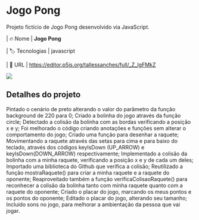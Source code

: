 # Jogo Pong

Projeto fictício de Jogo Pong desenvolvido via JavaScript.

| :fire:  Nome        | **Jogo Pong**

| :label: Tecnologias | javascript

| :rocket: URL        | https://editor.p5js.org/tallessanches/full/_Z_IgFMkZ

<!-- Inserir imagem com a #vitrinedev ao final do link -->
![](https://raw.githubusercontent.com/tallessanches/jogopong/main/jogopong.png)

## Detalhes do projeto

Pintado o cenário de preto alterando o valor do parâmetro da função background de 220 para 0;
Criado a bolinha do jogo através da função circle;
Detectado a colisão da bolinha com as bordas verificando a posição x e y;
Foi melhorado o código criando anotações e funções sem alterar o comportamento do jogo;
Criado uma função para desenhar a raquete;
Movimentando a raquete através das setas para cima e para baixo do teclado, através dos códigos keyIsDown (UP_ARROW) e keyIsDown(DOWN_ARROW) respectivamente;
Implementado a colisão da bolinha com a minha raquete, verificando a posição x e y de cada um deles;
Importado uma biblioteca do Github que verifica a colisão;
Reutilizado a função mostraRaquete() para criar a minha raquete e a raquete do oponente;
Reaproveitado também a função verificaColisaoRaquete() para reconhecer a colisão da bolinha tanto com minha raquete quanto com a raquete do oponente;
Criado o placar do jogo, marcando os meus pontos e os pontos do oponente;
Editado o placar do jogo, alterando seu tamanho;
Incluído sons no jogo, para melhorar a ambientação da pessoa que vai jogar.
